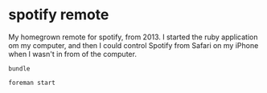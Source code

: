 # spotify remote

My homegrown remote for spotify, from 2013. I started the ruby application om my computer, and then I could control Spotify from Safari on my iPhone when I wasn't in from of the computer.

    bundle

    foreman start
